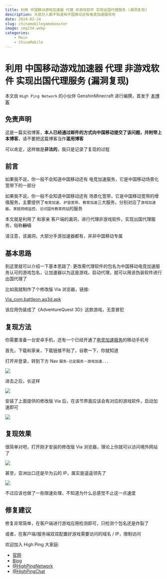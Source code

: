 ```yaml
---
title: 利用 中国移动游戏加速器 代理 非游戏软件 实现出国代理服务 (漏洞复现)
description: 大部分人都不知道有中国移动还有电竞加速服务吧
date: 2024-02-24
slug: chinamobilegamebooster
image: img234.webp
categories:
    - Main
    - ChinaMobile
---
```


# 利用 中国移动游戏加速器 代理 非游戏软件 实现出国代理服务 (漏洞复现)

本文由 `High Ping Network` 的小伙伴 GenshinMinecraft 进行编撰，首发于 [本博客](https://blog.c1oudf1are.eu.org)

## 免责声明

这是一篇实验博客，**本人已经通过邮件的方式向中国移动提交了该问题，并附带上本博客**，请不要把这篇博客当作**滥用博客**

可以肯定，这样做是**非法的**，我只是记录了复现的过程

## 前言

如果我不说，你一般不会知道中国移动还有 电竞加速服务，它是中国移动场景化宽带下的一部分

如果我不说，你一般不会知道中国移动还有 场景化宽带，它是中国移动宽带的增值服务，主要提供了`电竞加速`、`护苗宽带`、`教育加速`三大服务，分别对应了`游戏加速器`、`家庭网络监控`、`访问国外教育网站`的服务

本文就是利用了 和家亲 客户端的漏洞，进行代理非游戏软件，实现出国代理服务，俗称~~翻墙~~

请注意，该漏洞，大部分手游加速器都有，并非中国移动专属

## 基本思路

到这里就可以介绍一下基本思路了: 更改需代理软件的包名为中国移动电竞加速服务认可的游戏包名，让加速器以为这是游戏，启动代理，就可以用该伪装软件进行出国代理了

比如我就制作了个修改版 Via 浏览器，链接: 

[Via_com.battleon.aq3d.apk](Via_com.battleon.aq3d.apk)

该应用伪装成了《AdventureQuest 3D》这款游戏，无意冒犯

## 复现方法

你需要准备一台安卓手机，还有一个已经开通了[电竞加速服务](https://www.ha.10086.cn/shop/scenarioKd/index?type=1)的移动手机号

首先，下载和家亲，下载链接不贴了，谷歌一下，你就知道

打开并登录，转到下方 Nav  `服务-已定服务－游戏加速...`

![](IMG_20240224_110517_614.jpg)

进去之后，长这样

![](IMG_20240224_111109_440.jpg)

安装了上面提供的修改版 Via 后，在该节界面应该会有对应的游戏软件，启动加速即可

![](IMG_20240224_112023_335.jpg)

## 复现效果

很简单对吧，打开刚才安装的修改版 Via 浏览器，理论上你就可以访问境外网站了

![](IMG_20240224_112652_292.jpg)

甚至，亚洲出口还是华为云的 IP，属实是遥遥领先了

![](IMG_20240224_112652_604.jpg)

不过应该也做了一些限速处理，不知道为什么总感觉不止这一点速度

## 修复建议

修复非常简单，在客户端进行游戏应用检测即可，只检测个包名还是炸裂了

或者，在客户端/服务端双双配置好游戏需要访问的域名 / IP，限制访问

欢迎加入 High Ping 大家庭:
- [官网](https://highp.ing)
- [Blog](https://blog.c1oudf1are.eu.org)
- [@HighPingNetwork](https://t.me/HighPingNetwork)
- [@HighPingChat](https://t.me/highpingchat)